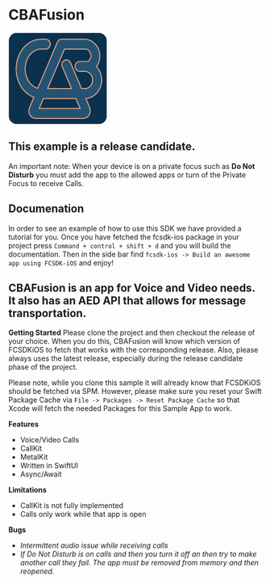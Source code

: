 # CBAFusion
![CBALogo](cbaLogo.png)
## This example is a release candidate. 


An important note: When your device is on a private focus such as **Do Not Disturb** you must add the app to the allowed apps or turn of the Private Focus to receive Calls.

## Documenation
 In order to see an example of how to use this SDK we have provided a tutorial for you. Once you have fetched the fcsdk-ios package in your project press ``Command + control + shift + d``  and you will build the documentation. Then in the side bar find ``fcsdk-ios -> Build an awesome app using FCSDK-iOS`` and enjoy!


## CBAFusion is an app for Voice and Video needs. It also has an AED API that allows for message transportation.

**Getting Started**
Please clone the project and then checkout the release of your choice. When you do this, CBAFusion will know which version of FCSDKiOS to fetch that works with the corresponding release. Also, please always uses the latest release, especially during the release candidate phase of the project.

Please note, while you clone this sample it will already know that FCSDKiOS should be fetched via SPM. However, please make sure you reset your Swift Package Cache via ``File -> Packages -> Reset Package Cache`` so that Xcode will fetch the needed Packages for this Sample App to work.

**Features**

- Voice/Video Calls
- CallKit
- MetalKit
- Written in SwiftUI
- Async/Await

**Limitations**
- CallKit is not fully implemented
- Calls only work while that app is open


**Bugs**
- *Intermittent audio issue while receiving calls*
- *If Do Not Disturb is on calls and then you turn it off an then try to make another call they fail. The app must be removed from memory and then reopened.*
